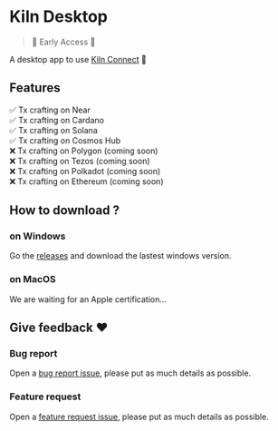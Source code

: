 # Kiln Desktop
> 🚧 Early Access 🚧

A desktop app to use [Kiln Connect](https://docs.kiln.fi/v1/connect/overview-of-kiln-connect) 🚀

## Features

✅ Tx crafting on Near\
✅ Tx crafting on Cardano\
✅ Tx crafting on Solana\
✅ Tx crafting on Cosmos Hub\
❌ Tx crafting on Polygon (coming soon)\
❌ Tx crafting on Tezos (coming soon)\
❌ Tx crafting on Polkadot (coming soon)\
❌ Tx crafting on Ethereum (coming soon)

## How to download ?

### on Windows

Go the [releases](https://github.com/kilnfi/kiln-desktop/releases) and download the lastest windows version.

### on MacOS

We are waiting for an Apple certification...

## Give feedback :heart:

### Bug report

Open a [bug report issue](https://github.com/kilnfi/kiln-desktop/issues/new?assignees=adrienfort&labels=bug%2Ctriage&template=bug_report.yml&title=%5BBug%5D%3A+), please put as much details as possible.

### Feature request

Open a [feature request issue](https://github.com/kilnfi/kiln-desktop/issues/new?assignees=adrienfort&labels=enhancement%2Ctriage&template=feature_request.yml&title=%5BFeature%5D%3A+), please put as much details as possible.
